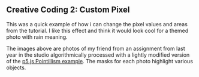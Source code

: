 ## Creative Coding 2: Custom Pixel

This was a quick example of how i can change the pixel values and areas from the tutorial. I like this effect and think it would look cool for a themed photo with rain meaning. 

The images above are photos of my friend from an assignment from last year in the studio algorithmically processed with a lightly modified version of the [p5.js Pointillism example](https://p5js.org/examples/image-pointillism.html). The masks for each photo highlight various objects.
